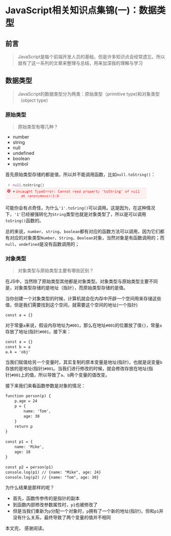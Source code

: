# JavaScript相关知识点集锦(一)：数据类型

## 前言
> JavaScript是每个前端开发人员的基础，但是许多知识点会经常遗忘，所以就有了这一系列的文章来整理与总结，用来加深我的理解与学习
<!--more-->
## 数据类型

> JavaScript的数据类型分为两类：原始类型（primitive type)和对象类型（object type）

### 原始类型

>原始类型有哪几种？
- number
- string
- null
- undefined
- boolean
- symbol

首先原始类型存储的都是值，所以并不能调用函数，比如`null.toString()`：

![image](../../images/old/javascriptBasis/one/null-toSring.png)

可能你会有点奇怪，为什么`'1'.toSring()`可以调用。这是因为，在这种情况下，`'1'`已经被强转化为`String`类型也就是对象类型了，所以是可以调用`toSring()`函数的。

总的来说，`number`、`string`、`boolean`都有对应的函数方法可以调用，因为它们都有对应的对象类型`Number`、`String`、`Boolean`对象，当然对象是有函数调用的；而`null`、`undefined`是没有函数调用的；


### 对象类型
> 对象类型与原始类型主要有哪些区别？

在JS中，当然除了原始类型其他都是对象类型。对象类型与原始类型主要不同是，对象类型存储的是地址（指针），而原始类型存储的是值。

当你创建一个对象类型的时候，计算机就会在内存中开辟一个空间用来存储这些值，但是我们需要找到这个空间，就需要这个空间的地址(一个指针)

```
const a = {}
```
对于常量`a`来说，假设内存地址为`#001`，那么在地址`#001`的位置放了值`{}`，常量`a`存放了地址(指针)`#001`，接下来：
```
const a = {}
const b = a
a.k = 'obj'
```
当我们赋值给另一个变量时，其实复制的原本变量是地址(指针)，也就是说变量`b`存放的是地址(指针)`#001`。当我们进行修改的时候，就会修改存放在地址(指针)`#001`上的值，所以导致了`a`、`b`两个变量的值改变。

接下来我们来看函数参数是对象的情况：

```
function person(p) {
    p.age = 24
    p = {
        name: 'Tom',
        age: 30
    }
    return p
}

const p1 = {
    name: 'Mike',
    age: 18
}

const p2 = person(p1)
console.log(p1) // {name: "Mike", age: 24}
console.log(p2) // {name: "Tom", age: 30}

```

为什么结果是那样的呢？
- 首先，函数传参传的是指针的副本
- 到函数内部修改参数属性时，`p1`也被修改了
- 但是当我们重新为`p`分配一个对象时，`p`拥有了一个新的地址(指针)，但和`p1`并没有什么关系，最终导致了两个变量的值并不相同

本文完， 感谢阅读。
